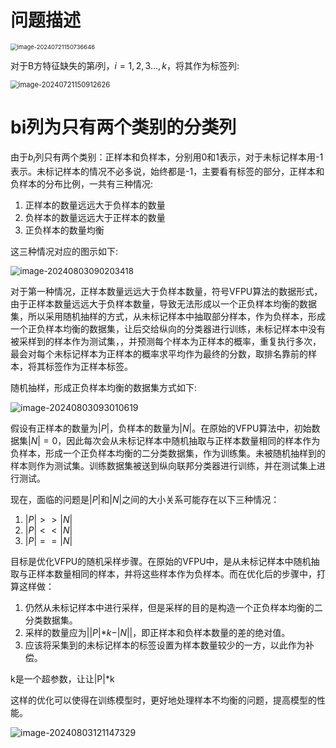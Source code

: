 # 问题描述

<img src="D:\Typora\images\image-20240721150736646-17226454891711.png" alt="image-20240721150736646" style="zoom: 67%;" />

对于B方特征缺失的第$i$列，$i=  1,2,3...,k$，将其作为标签列:

<img src="D:\Typora\images\image-20240721150912626.png" alt="image-20240721150912626" style="zoom:80%;" />

# bi列为只有两个类别的分类列

由于$b_i$列只有两个类别：正样本和负样本，分别用0和1表示，对于未标记样本用-1表示。未标记样本的情况不必多说，始终都是-1，主要看有标签的部分，正样本和负样本的分布比例，一共有三种情况:

1. 正样本的数量远远大于负样本的数量
2. 负样本的数量远远大于正样本的数量
3. 正负样本的数量均衡

这三种情况对应的图示如下:

<img src="D:\Typora\images\image-20240803090203418.png" alt="image-20240803090203418" style="zoom:95%;" />



对于第一种情况，正样本数量远远大于负样本数量，符号VFPU算法的数据形式，由于正样本数量远远大于负样本数量，导致无法形成以一个正负样本均衡的数据集，所以采用随机抽样的方式，从未标记样本中抽取部分样本，作为负样本，形成一个正负样本均衡的数据集，让后交给纵向的分类器进行训练，未标记样本中没有被采样到的样本作为测试集，，并预测每个样本为正样本的概率，重复执行多次，最会对每个未标记样本为正样本的概率求平均作为最终的分数，取排名靠前的样本，将其标签作为正样本标签。

随机抽样，形成正负样本均衡的数据集方式如下:

![image-20240803093010619](D:\Typora\images\image-20240803093010619.png)

假设有正样本的数量为$|P|$，负样本的数量为$|N|$。在原始的VFPU算法中，初始数据集$|N| = 0$，因此每次会从未标记样本中随机抽取与正样本数量相同的样本作为负样本，形成一个正负样本均衡的二分类数据集，作为训练集。未被随机抽样到的样本则作为测试集。训练数据集被送到纵向联邦分类器进行训练，并在测试集上进行测试。

现在，面临的问题是$|P|$和$|N|$之间的大小关系可能存在以下三种情况：

1. $|P| >> |N|$
2. $|P| << |N|$
3. $|P| == |N|$

目标是优化VFPU的随机采样步骤。在原始的VFPU中，是从未标记样本中随机抽取与正样本数量相同的样本，并将这些样本作为负样本。而在优化后的步骤中，打算这样做：

1. 仍然从未标记样本中进行采样，但是采样的目的是构造一个正负样本均衡的二分类数据集。
2. 采样的数量应为$||P|*k - |N||$，即正样本和负样本数量的差的绝对值。
3. 应该将采集到的未标记样本的标签设置为样本数量较少的一方，以此作为补偿。

k是一个超参数，让让|P|*k

这样的优化可以使得在训练模型时，更好地处理样本不均衡的问题，提高模型的性能。

![image-20240803121147329](D:\Typora\images\image-20240803121147329.png)
